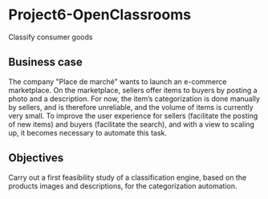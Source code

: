 # Project6-OpenClassrooms
Classify consumer goods
## Business case
The company "Place de marché" wants to launch an e-commerce marketplace. On the marketplace, sellers offer items to buyers by posting a photo and a description. For now, the item’s categorization is done manually by sellers, and is therefore unreliable, and the volume of items is currently very small.
To improve the user experience for sellers (facilitate the posting of new items) and buyers (facilitate the search), and with a view to scaling up, it becomes necessary to automate this task.

## Objectives
Carry out a first feasibility study of a classification engine, based on the products images and descriptions, for the categorization automation.

